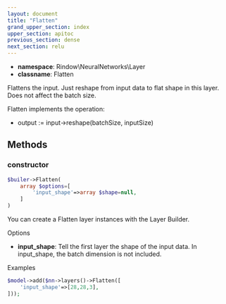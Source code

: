 ```yaml
---
layout: document
title: "Flatten"
grand_upper_section: index
upper_section: apitoc
previous_section: dense
next_section: relu
---
```


- **namespace**: Rindow\NeuralNetworks\Layer
- **classname**: Flatten

Flattens the input. Just reshape from input data to flat shape in this layer.
Does not affect the batch size. 

Flatten implements the operation:

- output := input->reshape(batchSize, inputSize)


Methods
-------

### constructor
```php
$builer->Flatten(
    array $options=[
        'input_shape'=>array $shape=null,
    ]
)
```
You can create a Flatten layer instances with the Layer Builder.


Options

- **input_shape**: Tell the first layer the shape of the input data. In input_shape, the batch dimension is not included.

Examples

```php
$model->add($nn->layers()->Flatten([
    'input_shape'=>[28,28,3],
]));
```
